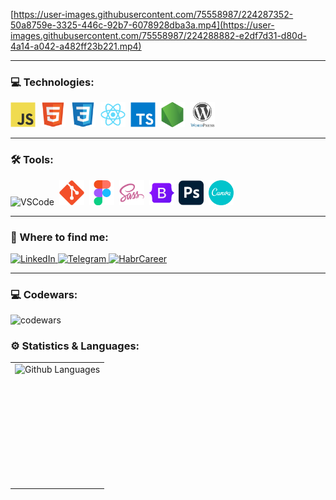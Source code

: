[https://user-images.githubusercontent.com/75558987/224287352-50a8759e-3325-446c-92b7-6078928dba3a.mp4](https://user-images.githubusercontent.com/75558987/224288882-e2df7d31-d80d-4a14-a042-a482ff23b221.mp4)

---

### 💻 Technologies:

<div>
  <img src="https://github.com/devicons/devicon/blob/master/icons/javascript/javascript-original.svg" title="JavaScript" alt="JavaScript" width="40" height="40"/>&nbsp
  <img src="https://github.com/devicons/devicon/blob/master/icons/html5/html5-original.svg" title="HTML" alt="HTML" width="40" height="40"/>&nbsp
  <img src="https://github.com/devicons/devicon/blob/master/icons/css3/css3-original.svg" title="CSS" alt="CSS" width="40" height="40"/>&nbsp
  <img src="https://github.com/devicons/devicon/blob/master/icons/react/react-original.svg" title="ReactJS" alt="ReactJS" width="40" height="40"/>&nbsp
  <img src="https://github.com/devicons/devicon/blob/master/icons/typescript/typescript-original.svg" title="TypeScript" alt="TypeScript" width="40" height="40"/>&nbsp
  <img src="https://github.com/devicons/devicon/blob/master/icons/nodejs/nodejs-original.svg" title="NodeJS" alt="NodeJS" width="40" height="40"/>&nbsp
  <img src="https://github.com/devicons/devicon/blob/master/icons/wordpress/wordpress-original.svg" title="WordPress" alt="WordPress" width="40" height="40"/>&nbsp
</div>

---

### 🛠 Tools:

<div>
  <img src="https://github.com/hussainweb/hussainweb/blob/main/icons/vscode.png" title="GIT" alt="VSCode" width="40" height="40"/>&nbsp
  <img src="https://github.com/devicons/devicon/blob/master/icons/git/git-original.svg" title="GIT" alt="GIT" width="40" height="40"/>&nbsp
  <img src="https://github.com/devicons/devicon/blob/master/icons/figma/figma-original.svg" title="Figma" alt="Figma" width="40" height="40"/>&nbsp; 
  <img src="https://github.com/devicons/devicon/blob/master/icons/sass/sass-original.svg" title="Sass" alt="Sass" width="40" height="40"/>&nbsp 
  <img src="https://github.com/devicons/devicon/blob/master/icons/bootstrap/bootstrap-original.svg" title="Bootstrap" alt="Bootstrap" width="40" height="40"/>&nbsp 
  <img src="https://github.com/devicons/devicon/blob/master/icons/photoshop/photoshop-plain.svg" title="Photoshop" alt="Photoshop" width="40" height="40"/>&nbsp;
  <img src="https://github.com/devicons/devicon/blob/master/icons/canva/canva-original.svg" title="Canva" alt="Canva" width="40" height="40"/>&nbsp;
</div>

---

### 🤝 Where to find me:

<div id="badges">
  <a href="https://www.linkedin.com/in/pavel-liashkevich/" target="_blank">
    <img src="https://cdn-icons-png.flaticon.com/512/2504/2504799.png" width="40" height="40" alt="LinkedIn" />
  </a>
  <a href="https://t.me/pavelleshkevich" target="_blank">
    <img src="https://cdn-icons-png.flaticon.com/512/2111/2111646.png" width="40" height="40" alt="Telegram" />
  </a>
  <a href="https://career.habr.com/pavelleshkevich81" target="_blank">
    <img src="https://habrastorage.org/r/w1560/storage2/ebf/ded/334/ebfded3341c46c05625c8990cb4c5e8e.png" width="40" height="40" alt="HabrCareer" />
  </a>
</div>
  
---

### 💻 Codewars:

![codewars](https://www.codewars.com/users/PavelLiashkevich/badges/large)

### ⚙️ Statistics & Languages:

<table>
  <tr>
    <td>
      <img height="195px" align="right" alt="Github Languages" src="https://github-readme-stats-sigma-five.vercel.app/api/top-langs/?username=PavelLiashkevich&layout=compact&theme=vision-friendly-dark" />
    </td>
  </tr>
</table>
